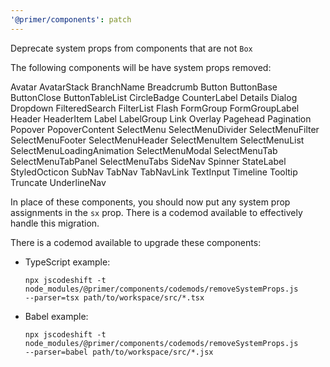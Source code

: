 ```yaml
---
'@primer/components': patch
---
```


Deprecate system props from components that are not `Box`

The following components will be have system props removed:

Avatar
AvatarStack
BranchName
Breadcrumb
Button
ButtonBase
ButtonClose
ButtonTableList
CircleBadge
CounterLabel
Details
Dialog
Dropdown
FilteredSearch
FilterList
Flash
FormGroup
FormGroupLabel
Header
HeaderItem
Label
LabelGroup
Link
Overlay
Pagehead
Pagination
Popover
PopoverContent
SelectMenu
SelectMenuDivider
SelectMenuFilter
SelectMenuFooter
SelectMenuHeader
SelectMenuItem
SelectMenuList
SelectMenuLoadingAnimation
SelectMenuModal
SelectMenuTab
SelectMenuTabPanel
SelectMenuTabs
SideNav
Spinner
StateLabel
StyledOcticon
SubNav
TabNav
TabNavLink
TextInput
Timeline
Tooltip
Truncate
UnderlineNav

In place of these components, you should now put any system prop assignments in the `sx` prop. There is a codemod available to effectively handle this migration.

There is a codemod available to upgrade these components:

- TypeScript example:

  ```shell
  npx jscodeshift -t node_modules/@primer/components/codemods/removeSystemProps.js
  --parser=tsx path/to/workspace/src/*.tsx
  ```

- Babel example:

  ```shell
  npx jscodeshift -t node_modules/@primer/components/codemods/removeSystemProps.js
  --parser=babel path/to/workspace/src/*.jsx
  ```
